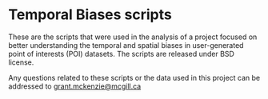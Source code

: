 # Temporal Biases scripts

These are the scripts that were used in the analysis of a project focused on better understanding the temporal and spatial biases in user-generated point of interests (POI) datasets.  The scripts are released under BSD license.

Any questions related to these scripts or the data used in this project can be addressed to grant.mckenzie@mcgill.ca

